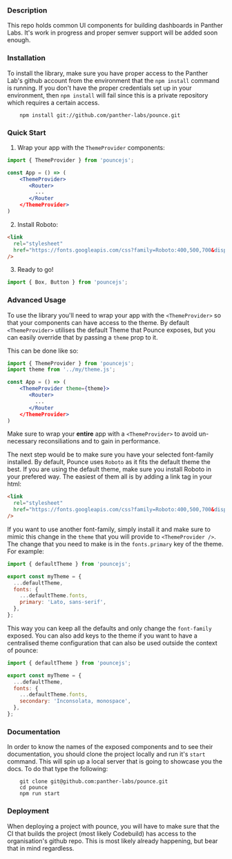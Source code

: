 ### Description

This repo holds common UI components for building dashboards in Panther Labs. It's
work in progress and proper semver support will be added soon enough.

### Installation

To install the library, make sure you have proper access to the Panther Lab's
github account from the environment that the `npm install` command is running. If you don't
have the proper credentials set up in your environment, then `npm install` will fail
since this is a private repository which requires a certain access.

```text
    npm install git://github.com/panther-labs/pounce.git
```

### Quick Start

1. Wrap your app with the `ThemeProvider` components:

```jsx
import { ThemeProvider } from 'pouncejs';

const App = () => (
    <ThemeProvider>
       <Router>
         ...
       </Router
    </ThemeProvider>
)
```

2. Install Roboto:

```html
<link
  rel="stylesheet"
  href="https://fonts.googleapis.com/css?family=Roboto:400,500,700&display=swap"
/>
```

3.  Ready to go!

```js
import { Box, Button } from 'pouncejs';
```

### Advanced Usage

To use the library you'll need to wrap your app with the `<ThemeProvider>` so that your
components can have access to the theme. By default `<ThemeProvider>` utilises the default Theme
that Pounce exposes, but you can easily override that by passing a `theme` prop to it.

This can be done like so:

```jsx
import { ThemeProvider } from 'pouncejs';
import theme from '../my/theme.js';

const App = () => (
    <ThemeProvider theme={theme}>
       <Router>
         ...
       </Router
    </ThemeProvider>
)
```

Make sure to wrap your **entire** app with a `<ThemeProvider>` to avoid un-necessary reconsiliations
and to gain in performance.

The next step would be to make sure you have your selected font-family installed. By default,
Pounce uses `Roboto` as it fits the default theme the best. If you are using the default theme,
make sure you install Roboto in your prefered way. The easiest of them all is by adding
a link tag in your html:

```html
<link
  rel="stylesheet"
  href="https://fonts.googleapis.com/css?family=Roboto:400,500,700&display=swap"
/>
```

If you want to use another font-family, simply install it and make sure to mimic this
change in the `theme` that you will provide to `<ThemeProvider />`. The change that
you need to make is in the `fonts.primary` key of the theme. For example:

```js
import { defaultTheme } from 'pouncejs';

export const myTheme = {
  ...defaultTheme,
  fonts: {
    ...defaultTheme.fonts,
    primary: 'Lato, sans-serif',
  },
};
```

This way you can keep all the defaults and only change the `font-family` exposed. You can also
add keys to the theme if you want to have a centralised theme configuration that can also be used
outside the context of pounce:

```js
import { defaultTheme } from 'pouncejs';

export const myTheme = {
  ...defaultTheme,
  fonts: {
    ...defaultTheme.fonts,
    secondary: 'Inconsolata, monospace',
  },
};
```

### Documentation

In order to know the names of the exposed components and to see their documentation,
you should clone the project locally and run it's `start` command. This will spin up
a local server that is going to showcase you the docs. To do that type the following:

```text
    git clone git@github.com:panther-labs/pounce.git
    cd pounce
    npm run start
```

### Deployment

When deploying a project with pounce, you will have to make sure that the CI that builds
the project (most likely Codebuild) has access to the organisation's github repo. This is
most likely already happening, but bear that in mind regardless.
